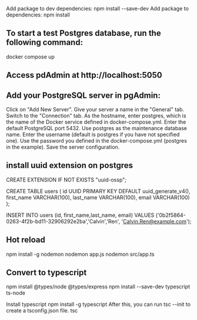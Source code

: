 Add package to dev dependencies:
npm install --save-dev <package-name>
Add package to dependencies:
npm install <package-name>

## To start a test Postgres database, run the following command:

docker compose up

## Access pdAdmin at http://localhost:5050

## Add your PostgreSQL server in pgAdmin:

Click on "Add New Server".
Give your server a name in the "General" tab.
Switch to the "Connection" tab.
As the hostname, enter postgres, which is the name of the Docker service defined in docker-compose.yml.
Enter the default PostgreSQL port 5432.
Use postgres as the maintenance database name.
Enter the username (default is postgres if you have not specified one).
Use the password you defined in the docker-compose.yml (postgres in the example).
Save the server configuration.

## install uuid extension on postgres

CREATE EXTENSION IF NOT EXISTS "uuid-ossp";

CREATE TABLE users (
id UUID PRIMARY KEY DEFAULT uuid_generate_v4(),
first_name VARCHAR(100),
last_name VARCHAR(100),
email VARCHAR(100)
);

INSERT INTO users (id, first_name,last_name, email) VALUES ('0b2f5864-0263-4f2b-bd11-32906292e2ba','Calvin','Ren', 'Calvin.Ren@example.com');

## Hot reload

npm install -g nodemon
nodemon app.js
nodemon src/app.ts

## Convert to typescript

npm install @types/node @types/express
npm install --save-dev typescript ts-node

Install typescript
npm install -g typescript
After this, you can run tsc --init to create a tsconfig.json file.
tsc
